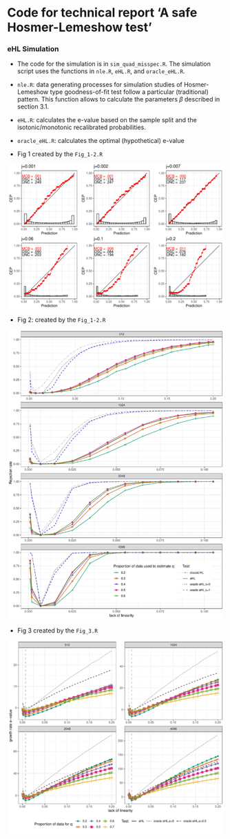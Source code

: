 Code for technical report ‘A safe Hosmer-Lemeshow test’
================

### eHL Simulation

-   The code for the simulation is in `sim_quad_misspec.R`. The
    simulation script uses the functions in `nle.R`, `eHL.R`, and
    `oracle_eHL.R`.

-   `nle.R`: data generating processes for simulation studies of
    Hosmer-Lemeshow type goodness-of-fit test follow a particular
    (traditional) pattern. This function allows to calculate the
    parameters *β* described in section 3.1.

-   `eHL.R`: calculates the e-value based on the sample split and the
    isotonic/monotonic recalibrated probabilities.

-   `oracle_eHL.R`: calculates the optimal (hypothetical) e-value

-   Fig 1 created by the `Fig_1-2.R`

<p align="middle">
<img src="plots/Fig_1.pdf" />
</p>

-   Fig 2: created by the `Fig_1-2.R`

<p align="middle">
<img src="plots/Fig_2.pdf" />
</p>

-   Fig 3 created by the `Fig_3.R`

<p align="middle">
<img src="plots/Fig_3.pdf" />
</p>
